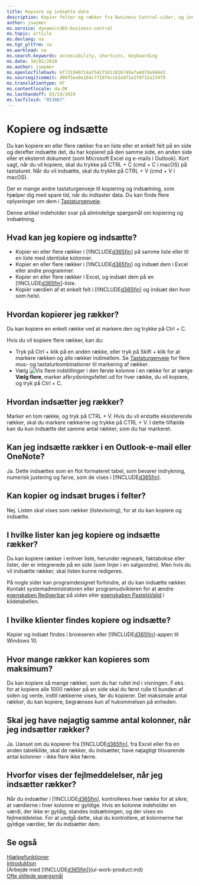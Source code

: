 ```yaml
---
title: Kopiere og indsætte data
description: Kopier felter og rækker fra Business Central-sider, og indsæt dem et andet sted.
author: jswymer
ms.service: dynamics365-business-central
ms.topic: article
ms.devlang: na
ms.tgt_pltfrm: na
ms.workload: na
ms.search.keywords: accessibility, shortcuts, keyboarding
ms.date: 10/01/2018
ms.author: jswymer
ms.openlocfilehash: 6f731940714a754275611026749afa4d79a94443
ms.sourcegitcommit: d09f5ee0e164c7716f4ccb2ed71e2f9732a1f4f9
ms.translationtype: HT
ms.contentlocale: da-DK
ms.lasthandoff: 03/19/2019
ms.locfileid: "853067"
---
```

# <a name="copying-and-pasting"></a>Kopiere og indsætte
Du kan kopiere en eller flere rækker fra en liste eller et enkelt felt på en side og derefter indsætte det, du har kopieret på den samme side, en anden side eller et eksternt dokument (som Microsoft Excel og e-mails i Outlook). Kort sagt, når du vil kopiere, skal du trykke på CTRL + C (cmd + C i macOS) på tastaturet. Når du vil indsætte, skal du trykke på CTRL + V (cmd + V i macOS).

Der er mange andre tastaturgenveje til kopiering og indsætning, som hjælper dig med spare tid, når du indtaster data. Du kan finde flere oplysninger om dem i [Tastaturgenveje](keyboard-shortcuts.md#CopyRows).

Denne artikel indeholder svar på almindelige spørgsmål om kopiering og indsætning.  

## <a name="what-can-i-copy-and-paste"></a>Hvad kan jeg kopiere og indsætte?
-   Kopier en eller flere rækker i [!INCLUDE[d365fin](includes/d365fin_md.md)] på samme liste eller til en liste med identiske kolonner.
-   Kopier en eller flere rækker i [!INCLUDE[d365fin](includes/d365fin_md.md)] og indsæt dem i Excel eller andre programmer.
-   Kopier en eller flere rækker i Excel, og indsæt dem på en [!INCLUDE[d365fin](includes/d365fin_md.md)]-liste.
-   Kopiér værdien af et enkelt felt i [!INCLUDE[d365fin](includes/d365fin_md.md)] og indsæt den hvor som helst.

## <a name="how-do-i-copy-rows"></a>Hvordan kopierer jeg rækker?
Du kan kopiere en enkelt række ved at markere den og trykke på Ctrl + C.

Hvis du vil kopiere flere rækker, kan du:
-   Tryk på Ctrl + klik på en anden række, eller tryk på Skift + klik for at markere rækken og alle rækker indimellem. Se [Tastaturgenveje](keyboard-shortcuts.md#CopyRows) for flere mus- og tastaturkombinationer til markering af rækker.
-   Vælg ![Vis flere indstillinger](media/show-more-options-icon.png "Ikonet Vis flere indstillinger") i den første kolonne i en række for at vælge **Vælg flere**, marker afkrydsningsfeltet ud for hver række, du vil kopiere, og tryk på Ctrl + C.

## <a name="how-do-i-paste-rows"></a>Hvordan indsætter jeg rækker?
Marker en tom række, og tryk på CTRL + V. Hvis du vil erstatte eksisterende rækker, skal du markere rækkerne og trykke på CTRL + V. I dette tilfælde kan du kun indsætte det samme antal rækker, som du har markeret.

<!-- Rows are pasted directly where your cursor is located. If you paste into an empty line, any existing subsequent lines will be moved after the pasted lines. If you paste into an existing line or lines, this will be overwritten.-->

## <a name="can-i-paste-rows-into-an-outlook-email-or-onenote"></a>Kan jeg indsætte rækker i en Outlook-e-mail eller OneNote?
Ja. Dette indsættes som en flot formateret tabel, som bevarer indrykning, numerisk justering og farve, som de vises i [!INCLUDE[d365fin](includes/d365fin_md.md)].

## <a name="does-copy-and-paste-work-with-tiles"></a>Kan kopier og indsæt bruges i felter?
Nej. Listen skal vises som rækker (listevisning), for at du kan kopiere og indsætte.

## <a name="in-which-lists-can-i-copy-and-paste-rows"></a>I hvilke lister kan jeg kopiere og indsætte rækker?
Du kan kopiere rækker i enhver liste, herunder regneark, faktabokse eller lister, der er integrerede på en side (som linjer i en salgsordre). Men hvis du vil indsætte rækker, skal listen kunne redigeres.

På nogle sider kan programdesignet forhindre, at du kan indsætte rækker. Kontakt systemadministratoren eller programudvikleren for at ændre [egenskaben Redigerbar](https://docs.microsoft.com/en-us/dynamics365/business-central/dev-itpro/developer/properties/devenv-editable-property) på siden eller [egenskaben PasteIsValid](https://docs.microsoft.com/en-us/dynamics365/business-central/dev-itpro/developer/properties/devenv-pasteisvalid-property) i kildetabellen.

## <a name="on-which-clients-is-copy-and-paste-available"></a>I hvilke klienter findes kopiere og indsætte?
Kopier og indsæt findes i browseren eller [!INCLUDE[d365fin](includes/d365fin_md.md)]-appen til Windows 10.

## <a name="what-is-the-maximum-number-of-rows-that-can-be-copied"></a>Hvor mange rækker kan kopieres som maksimum?
Du kan kopiere så mange rækker, som du har rullet ind i visningen. F.eks. for at kopiere alle 1000 rækker på en side skal du først rulle til bunden af siden og vente, indtil rækkerne vises, før du kopierer. Det maksimale antal rækker, du kan kopiere, begrænses kun af hukommelsen på enheden.

## <a name="must-i-have-the-exact-same-number-of-columns-when-pasting-rows"></a>Skal jeg have nøjagtig samme antal kolonner, når jeg indsætter rækker?
Ja. Uanset om du kopierer fra [!INCLUDE[d365fin](includes/d365fin_md.md)], fra Excel eller fra en anden tabelkilde, skal de rækker, du indsætter, have nøjagtigt tilsvarende antal kolonner - ikke flere ikke færre.

## <a name="why-do-i-get-errors-when-pasting-rows"></a>Hvorfor vises der fejlmeddelelser, når jeg indsætter rækker?
Når du indsætter i [!INCLUDE[d365fin](includes/d365fin_md.md)], kontrolleres hver række for at sikre, at værdierne i hver kolonne er gyldige. Hvis en kolonne indeholder en værdi, der ikke er gyldig, standes indsætningen, og der vises en fejlmeddelelse. For at undgå dette, skal du kontrollere, at kolonnerne har gyldige værdier, før du indsætter dem.


## <a name="see-also"></a>Se også
[Hjælpefunktioner](ui-accessibility.md)  
[Introduktion](product-get-started.md)  
[Arbejde med [!INCLUDE[d365fin](includes/d365fin_md.md)]](ui-work-product.md)  
[Ofte stillede spørgsmål](across-faq.md)  
